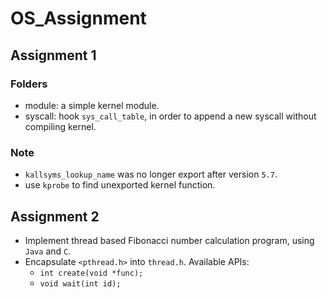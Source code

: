 # OS_Assignment

## Assignment 1

### Folders

- module: a simple kernel module.
- syscall: hook `sys_call_table`, in order to append a new syscall without compiling kernel.

### Note

- `kallsyms_lookup_name` was no longer export after version `5.7`.
- use `kprobe` to find unexported kernel function. 



## Assignment 2

- Implement thread based Fibonacci number calculation program, using `Java` and `C`.
- Encapsulate `<pthread.h>` into `thread.h`. Available APIs: 
  - `int create(void *func);`
  - `void wait(int id);`
